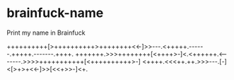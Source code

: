 brainfuck-name
==============

Print my name in Brainfuck

++++++++++[>++++++++++>++++++++<<-]>>---.<+++++.------.+++++.-------.++++.
+++++++.>>>++++++++[<++++>-]<.<++++++.<-------.>>>>+++++++++++[<++++++++++>-]
<++++.<<<++.++.>>>---.[-]<[>+>+<<-]>>[<<+>>-]<+.
